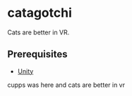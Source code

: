 # catagotchi
Cats are better in VR.


## Prerequisites
- [Unity](https://unity3d.com/get-unity)

cupps was here and cats are better in vr
